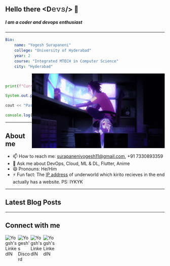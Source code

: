 ## Hello there <D𝚎𝚟𝚜/> 👋
##### I am a coder and devops enthusiast

------------------




```yaml
Bio:
    name: "Yogesh Surapaneni"
    college: "University of Hyderabad"
    year: 2
    course: "Integrated MTECH in Computer Science"
    city: "Hyderabad"
```

<img align="right" alt="Coding" src="https://raw.githubusercontent.com/yogesh174/yogesh174/master/img.gif" width="420" /><br>

```python
print(f"Currently learning : {Jenkins}")
```

```java
System.out.println("Love integrating " + Technologies);
```

```c++
cout << "Passionate " << Developer << endl;
```

```js
console.log(`Think Code Repeat!`);
```
------------------
## About me

- 📫 How to reach me: surapaneniyogesh11@gmail.com, +91 7330893359
- 💬 Ask me about DevOps, Cloud, ML & DL, Flutter, Anime
- 😄 Pronouns: He/Him
- ⚡ Fun fact: The [IP address](http://52.68.96.58/) of underworld which kirito recieves in the end actually has a website. PS: IYKYK

------------------
## Latest Blog Posts

<!-- BLOG-POST-LIST:START -->
<!-- BLOG-POST-LIST:END -->

------------------
## Connect with me

<a href="https://www.linkedin.com/in/surapaneni-yogesh-ba7303189/">
  <img align="left" alt="Yogsh's LinkedIN" width="40" src="https://img.icons8.com/fluent/48/000000/linkedin.png"/>
</a>
<a href="https://discordapp.com/users/620867939419029504">
  <img align="left" alt="Yogesh's Discord" width="40" src="https://img.icons8.com/fluent/48/000000/discord-logo.png"/>
</a>
<a href="https://www.instagram.com/syogesh174/">
  <img align="left" alt="Yogsh's LinkedIN" width="40" src="https://img.icons8.com/cute-clipart/64/000000/instagram-new.png"/>
</a>
<a href="https://github.com/yogesh174">
  <img align="left" alt="Yogsh's LinkedIN" width="40" src="https://img.icons8.com/windows/24/000000/github.png"/>
</a>
<br><br><br><br>

